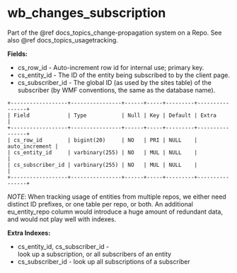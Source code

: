 # wb_changes_subscription

Part of the @ref docs_topics_change-propagation system on a Repo.
See also @ref docs_topics_usagetracking.

**Fields:**

- cs_row_id - Auto-increment row id for internal use; primary key.
- cs_entity_id - The ID of the entity being subscribed to by the client page.
- cs_subscriber_id - The global ID (as used by the sites table) of the subscriber (by WMF conventions, the same as the database name).

```
+------------------+----------------+------+-----+---------+----------------+
| Field            | Type           | Null | Key | Default | Extra          |
+------------------+----------------+------+-----+---------+----------------+
| cs_row_id        | bigint(20)     | NO   | PRI | NULL    | auto_increment |
| cs_entity_id     | varbinary(255) | NO   | MUL | NULL    |                |
| cs_subscriber_id | varbinary(255) | NO   | MUL | NULL    |                |
+------------------+----------------+------+-----+---------+----------------+
```

*NOTE*: When tracking usage of entities from multiple repos, we either need distinct ID prefixes, or one table per repo, or both. An additional eu\_entity\_repo column would introduce a huge amount of redundant data, and would not play well with indexes.

**Extra Indexes:**
 - cs_entity_id, cs_subscriber_id - look up a subscription, or all subscribers of an entity
 - cs_subscriber_id - look up all subscriptions of a subscriber
